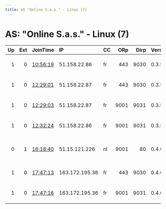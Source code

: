 ```yaml
---
title: AS "Online S.a.s." - Linux (7)
---
```


# AS: "Online S.a.s." - Linux (7)

|   Up |   Ext | JoinTime                                                                                            | IP             | CC   |   ORp |   Dirp | Version   | Contact                  | Nickname   |   eFamMembers |
|-----:|------:|:----------------------------------------------------------------------------------------------------|:---------------|:-----|------:|-------:|:----------|:-------------------------|:-----------|--------------:|
|    1 |     0 | [10:56:19](https://metrics.torproject.org/rs.html#details/F6E26FDF3A14117372856476339F878EEB8C2BB8) | 51.158.22.86   | fr   |   443 |   9030 | 0.3.5.8   | mail at nozel . org      | Nozel10    |            11 |
|    1 |     0 | [12:29:01](https://metrics.torproject.org/rs.html#details/535EC09CC9C76F86465198593AA6A5AACD76DDBE) | 51.158.22.87   | fr   |   443 |   9030 | 0.3.5.8   | mail at nozel . org      | Nozel08    |            11 |
|    1 |     0 | [12:29:03](https://metrics.torproject.org/rs.html#details/0F480E24FE5BEA92B797CF39D9C279ADCF5E6FB9) | 51.158.22.87   | fr   |  9001 |   9031 | 0.3.5.8   | mail at nozel . org      | Nozel09    |            11 |
|    1 |     0 | [12:32:24](https://metrics.torproject.org/rs.html#details/07F1CA1FBA59E65A329F970C62C5F89845DE6A7B) | 51.158.22.86   | fr   |  9001 |   9031 | 0.3.5.8   | mail at nozel . org      | Nozel11    |            11 |
|    0 |     1 | [16:18:40](https://metrics.torproject.org/rs.html#details/9562A88B04F2AB698AA256876169D6CEA2644A1F) | 51.15.121.226  | nl   |  9001 |     80 | 0.4.0.5   | cambaz at riseup dot net | bestexit   |             1 |
|    1 |     0 | [17:47:13](https://metrics.torproject.org/rs.html#details/192BE1B050651A989583FEA7B6B741FD6B3BACF2) | 163.172.195.36 | fr   |   443 |   9030 | 0.4.0.5   | mail at nozel . org      | Nozel12    |             1 |
|    1 |     0 | [17:47:16](https://metrics.torproject.org/rs.html#details/A20CEA50D70FF39BCDC0EDF8DCEDDE0227876C32) | 163.172.195.36 | fr   |  9001 |   9031 | 0.4.0.5   | mail at nozel . org      | Nozel13    |             1 |
